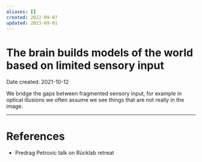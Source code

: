 ```yaml
---
aliases: []
created: 2022-09-07
updated: 2023-09-01
---
```


# The brain builds models of the world based on limited sensory input
Date created: 2021-10-12

We bridge the gaps between fragmented sensory input, for example in optical illusions we often assume we see things that are not really in the image.

---
# References
* Predrag Petrovic talk on Rücklab retreat